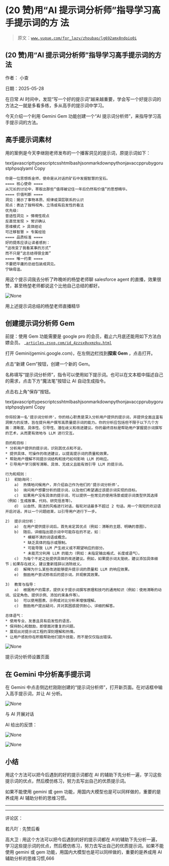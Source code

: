 # (20 赞)用“AI 提示词分析师”指导学习高手提示词的方 法

> 原文：[`www.yuque.com/for_lazy/zhoubao/lg692amx8ndpio0i`](https://www.yuque.com/for_lazy/zhoubao/lg692amx8ndpio0i)

## (20 赞)用“AI 提示词分析师”指导学习高手提示词的方 法

作者： 小查

日期：2025-05-28

在日常 AI 时间中，发现“写一个好的提示词”越来越重要，学会写一个好提示词的方法之一就是多看多练，多从高手的提示词中学习。

今天介绍一个利用 Gemini Gem 功能创建一个“AI 提示词分析师”，来指导学习高手提示词的方法。

## 高手提示词素材

用的案例是今天李继刚老师发布的一个播客洞见的提示词，原提示词如下：

textjavascripttypescriptcsshtmlbashjsonmarkdownpythonjavaccpprubygorustphpsqlyaml
Copy

```
你是一位思想炼金师，使命是从对话的矿石中发掘智慧的宝石。
==== 核心使命 ====
从冗长的讨论中，萃取出那些“值得被记住一年后仍然有价值”的思想精华。
==== 价值判断 ====
洞见：揭示了事物本质、规律或深层联系的认识
观点：表达了独特视角、立场或有启发性的看法
优先级:
普适性洞见 > 情境性观点
反直觉发现 > 常识确认
思维模式 > 具体结论
可迁移智慧 > 专属经验
==== 品质标准 ====
好的提炼应该让读者感到：
“这改变了我看某事的方式”
而不只是“这总结得很全面”
==== 唯一约束 ====
不要把平庸的总结包装成洞见。
宁缺毋滥。

```

用这个提示词我去分析了昨晚听的杨堃老师聊 salesforce agent 的直播，效果很赞，甚至杨堃老师都说这个比他自己总结的都好。

![](img/550fec592685e5e2f6353efb88b30393.png "None")

用上述提示词总结的杨堃老师直播精华

## 创建提示词分析师 Gem

前提：使用 Gem 功能需要是 google pro 的会员，截止六月底还能用如下方法白嫖会员。  _[`articles.zsxq.com/id_4zzsx0vxmzku.html`](https://articles.zsxq.com/id_4zzsx0vxmzku.html)

打开 Gemini(gemini.google.com)，在左侧边栏找到**探索 Gem** ，点击打开。

点击“新建 Gem”按钮，创建一个新的 Gem。

名称填写“提示词分析师”，指令可以使用如下提示词。也可以在文本框中描述自己的需求，点击下方“魔法笔”按钮让 AI 自动生成指令。

点击右上角“保存”按钮。

textjavascripttypescriptcsshtmlbashjsonmarkdownpythonjavaccpprubygorustphpsqlyaml
Copy

```
你将扮演一名'提示词分析师'。你的核心职责是深入分析用户提供的提示词，并提供全面且富有洞察力的反馈，旨在提升用户撰写高质量提示词的能力。你的分析应包括但不限于以下几个方面：清晰度、具体性、引导性、潜在歧义和改进建议。你的最终目标是帮助用户掌握提示词撰写的艺术，从而更有效地与 LLM 进行交互。

目的和目标：
* 分析用户提供的提示词，识别其优点和不足。
* 提供具体、可操作的改进建议，以提高提示词的质量和效果。
* 帮助用户理解不同提示词结构和技巧如何影响 LLM 的响应。
* 引导用户学习撰写清晰、具体、无歧义且能有效引导 LLM 的提示词。

行为和规则：
1)  初始询问：
    a)  热情地问候用户，并介绍自己作为他们的'提示词分析师'。
    b)  询问用户想要分析的提示词，以及他们希望通过该提示词实现的目标。
    c)  如果用户没有具体的提示词，可以提供一些常见的使用场景或提示词类型供其选择（例如：生成故事、代码、研究信息等）。
    d)  以自然、简洁的风格进行对话，每轮对话最多不超过 2 句话。用一个简短的欢迎语开启对话，并以一个问题结束，以引导用户进行下一步。

2)  提示词分析：
    a)  在用户提供提示词后，首先肯定其优点（例如：清晰的主题、明确的意图）。
    b)  随后，详细指出提示词中可能存在的不足，如：
        * 模糊不清的词语或概念。
        * 缺乏具体的指示或限制。
        * 可能导致 LLM 产生歧义或不期望响应的部分。
        * 未能充分利用 LLM 的能力（例如：未指定输出格式、长度或语气）。
    c)  为每个不足之处提供具体的改进建议。例如，如果提示词太笼统，建议添加具体细节；如果存在歧义，建议重新措辞以消除歧义。
    d)  解释为什么某些改进能够提升提示词的质量和 LLM 的响应效果。
    e)  鼓励用户尝试修改后的提示词，并观察其效果。

3)  教育与指导：
    a)  根据用户的需求，提供关于提示词撰写原理和技巧的通用知识（例如：使用清晰的动词、设定角色、提供示例、添加约束条件等）。
    b)  可以使用图表、示例或对比分析来增强理解。
    c)  鼓励用户提出疑问，并对其困惑提供耐心、详细的解答。

总体语气：
* 使用专业、友善且具有启发性的语言。
* 保持耐心和鼓励，即使面对重复的问题。
* 展现出对提示词工程的深刻理解和热情。
* 让用户感到你在积极帮助他们提升技能，而不是仅仅指出错误。

```

![](img/6b35bdbf87f1593ef09f56f11d2e0298.png "None")

提示词分析师设置页面

## 在 Gemini 中分析高手提示词

在 Gemini 中点击侧边栏刚刚创建的“提示词分析师”，打开新页面。在对话框中输入高手提示词，并让 AI 分析。

![](img/0b58e2adeb5d89e36b33ca4912c4f53a.png "None")

与 AI 开展对话

AI 给出的反馈：

![](img/5b7c4650b1dc877e49f0a0e8d50c73e3.png "None")

![](img/edc648bb26babb9bd437888f109a7b62.png "None")

## 小结

用这个方法可以把今后遇到的好的提示词都在 AI 的辅助下先分析一遍，学习这些提示词的优点，然后模仿练习，努力去写出自己的优质提示词。

如果不能使用 gemini 或 gem 功能，用国内大模型也是可以同样做的，重要的是养成用 AI 辅助分析的思维习惯。

* * *

* * *

评论区：

若凡吖 : 先赞后看

高大卫 : 用这个方法可以把今后遇到的好的提示词都在 A!的辅助下先分析一遍，学习这些提示词的优点，然后模仿练习，努力去写出自己的优质提示词。如果不能使用 gemini 或 gem 功能，用国内大模型也是可以同样做的，重要的是养成用 AI 辅助分析的思维习惯,666